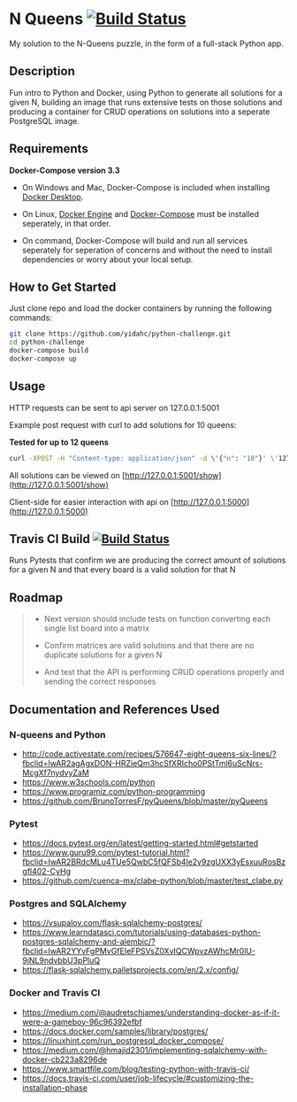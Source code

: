 ﻿# N Queens [![Build Status](https://travis-ci.org/yidahc/python-challenge.svg?branch=master)](https://travis-ci.org/yidahc/python-challenge) #
My solution to the N-Queens puzzle, in the form of a full-stack Python app.


## Description ##
  Fun intro to Python and Docker, using Python to generate all solutions for a given N, building an image that runs extensive tests on those solutions and producing a container for CRUD operations on solutions into a seperate PostgreSQL image.


## Requirements ##
  **Docker-Compose version 3.3**   
  - On Windows and Mac, Docker-Compose is included when installing [Docker Desktop](https://docs.docker.com/docker-for-windows/install/). 
  
  - On Linux, [Docker Engine](https://docs.docker.com/compose/install/) and [Docker-Compose](https://docs.docker.com/compose/install/) must be installed seperately, in that order.

  - On command, Docker-Compose will build and run all services seperately for seperation of concerns and without the need to install dependencies or worry about your local setup.


## How to Get Started ##
  Just clone repo and load the docker containers by running the following commands:
    
  ```bash
  git clone https://github.com/yidahc/python-challenge.git
  cd python-challenge
  docker-compose build
  docker-compose up
  ```


## Usage ##
  HTTP requests can be sent to api server on 127.0.0.1:5001

  Example post request with curl to add solutions for 10 queens: 
    
   **Tested for up to 12 queens**

  ```bash
  curl -XPOST -H "Content-type: application/json" -d \'{"n": "10"}' \'127.0.0.1:5001/add'
  ```

  All solutions can be viewed on [http://127.0.0.1:5001/show](http://127.0.0.1:5001/show)

  Client-side for easier interaction with api on [http://127.0.0.1:5000](http://127.0.0.1:5000)


## Travis CI Build [![Build Status](https://travis-ci.org/yidahc/python-challenge.svg?branch=master)](https://travis-ci.org/yidahc/python-challenge) ##
  
  Runs Pytests that confirm we are producing the correct amount of solutions for a given N and that every board is a valid solution for that N 

    
## Roadmap ##
  > - Next version should include tests on function converting each single list board into a matrix
>
  > - Confirm matrices are valid solutions and that there are no duplicate solutions for a given N
>
  > - And test that the API is performing CRUD operations properly and sending the correct responses 

## Documentation and References Used

### N-queens and Python
- http://code.activestate.com/recipes/576647-eight-queens-six-lines/?fbclid=IwAR2agAgxDON-HRZieQm3hcSfXRIcho0PStTml6uScNrs-McgXf7nydvyZaM
- https://www.w3schools.com/python
- https://www.programiz.com/python-programming
- https://github.com/BrunoTorresF/pyQueens/blob/master/pyQueens

### Pytest
- https://docs.pytest.org/en/latest/getting-started.html#getstarted
- https://www.guru99.com/pytest-tutorial.html?fbclid=IwAR2BRdcMLu4TUe5QwbC5fQFSb4le2y9zgUXX3yEsxuuRosBzgfl402-CyHg
- https://github.com/cuenca-mx/clabe-python/blob/master/test_clabe.py

### Postgres and SQLAlchemy
- https://vsupalov.com/flask-sqlalchemy-postgres/
- https://www.learndatasci.com/tutorials/using-databases-python-postgres-sqlalchemy-and-alembic/?fbclid=IwAR2YYvFgPMvGfEIeFPSVsZ0XvIQCWpvzAWhcMr0lU-9jNL9ndvbbU3pPluQ
- https://flask-sqlalchemy.palletsprojects.com/en/2.x/config/

### Docker and Travis CI
- https://medium.com/@audretschjames/understanding-docker-as-if-it-were-a-gameboy-96c96392efbf
- https://docs.docker.com/samples/library/postgres/
- https://linuxhint.com/run_postgresql_docker_compose/
- https://medium.com/@hmajid2301/implementing-sqlalchemy-with-docker-cb223a8296de
- https://www.smartfile.com/blog/testing-python-with-travis-ci/
- https://docs.travis-ci.com/user/job-lifecycle/#customizing-the-installation-phase
